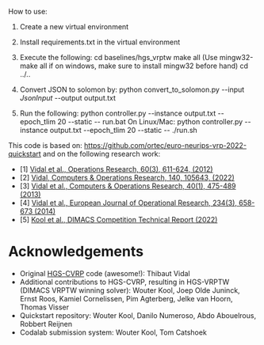 How to use:
1. Create a new virtual environment
2. Install requirements.txt in the virtual environment
3. Execute the following:
cd baselines/hgs_vrptw
make all
(Use mingw32-make all if on windows, make sure to install mingw32 before hand)
cd ../..

4. Convert JSON to solomon by:
python convert_to_solomon.py --input _JsonInput_ --output output.txt

5. Run the following: 
python controller.py --instance output.txt --epoch_tlim 20 --static -- run.bat
On Linux/Mac:
python controller.py --instance output.txt --epoch_tlim 20 --static -- ./run.sh

This code is based on: https://github.com/ortec/euro-neurips-vrp-2022-quickstart and on the following research work:

* [1] [Vidal et al., Operations Research, 60(3), 611-624, (2012)](https://www.cirrelt.ca/DocumentsTravail/CIRRELT-2011-05.pdf) 
* [2] [Vidal, Computers & Operations Research, 140, 105643, (2022)](https://arxiv.org/pdf/2012.10384.pdf) 
* [3] [Vidal et al., Computers & Operations Research, 40(1), 475-489 (2013)](https://www.cirrelt.ca/DocumentsTravail/CIRRELT-2011-61.pdf) 
* [4] [Vidal et al., European Journal of Operational Research, 234(3), 658-673 (2014)](https://www.cirrelt.ca/DocumentsTravail/CIRRELT-2013-22.pdf) 
* [5] [Kool et al., DIMACS Competition Technical Report (2022)](https://wouterkool.github.io/pdf/paper-kool-hgs-vrptw.pdf)


# Acknowledgements
* Original [HGS-CVRP](https://github.com/vidalt/HGS-CVRP) code (awesome!): Thibaut Vidal
* Additional contributions to HGS-CVRP, resulting in HGS-VRPTW (DIMACS VRPTW winning solver): Wouter Kool, Joep Olde Juninck, Ernst Roos, Kamiel Cornelissen, Pim Agterberg, Jelke van Hoorn, Thomas Visser
* Quickstart repository: Wouter Kool, Danilo Numeroso, Abdo Abouelrous, Robbert Reijnen
* Codalab submission system: Wouter Kool, Tom Catshoek
